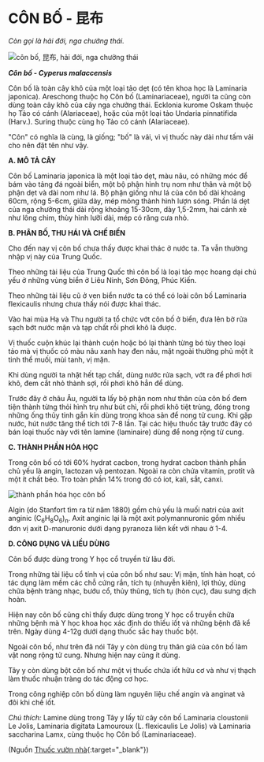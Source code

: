 # CÔN BỐ - 昆布

*Còn gọi là hải đới, nga chưởng thái.*

![côn bố, 昆布, hải đới, nga chưởng thái](/imgs/caythuoc/dtl/con-bo.jpg)

***Côn bố - Cyperus malaccensis***

Côn bố là toàn cây khô của một loại tảo dẹt (có tên khoa học là Laminaria japonica). Areschong thuộc họ Côn bố (Laminariaceae), người ta cũng còn dùng toàn cây khô của cây nga chưởng thái. Ecklonia kurome Oskam thuộc họ Tảo có cánh (Alariaceae), hoặc của một loại tảo Undaria pinnatifida (Harv.). Suring thuộc cùng họ Tảo có cánh (Alariaceae).

"Côn" có nghĩa là cùng, là giống; "bố" là vải, vì vị thuốc này dài như tấm vải cho nên đặt tên như vậy.

**A. MÔ TẢ CÂY**

Côn bố Laminaria japonica là một loại tảo dẹt, màu nâu, có những móc để bám vào tảng đá ngoài biển, một bộ phận hình trụ nom như thân và một bộ phận dẹt và dài nom như lá. Bộ phận giống như lá của côn bố dài khoảng 60cm, rộng 5-6cm, giữa dày, mép mỏng thành hình lượn sóng. Phần lá dẹt của nga chưởng thái dài rộng khoảng 15-30cm, dày 1,5-2mm, hai cánh xẻ như lông chim, thùy hình lưỡi dài, mép có răng cưa nhỏ.

**B. PHÂN BỐ, THU HÁI VÀ CHẾ BIẾN**

Cho đến nay vị côn bố chưa thấy được khai thác ở nước ta. Ta vẫn thường nhập vị này của Trung Quốc.

Theo những tài liệu của Trung Quốc thì côn bố là loại tảo mọc hoang dại chủ yếu ở những vùng biển ở Liêu Ninh, Sơn Đông, Phúc Kiến.

Theo những tài liệu cũ ở ven biển nước ta có thể có loài côn bố Laminaria flexicaulis nhưng chưa thấy nói được khai thác.

Vào hai mùa Hạ và Thu người ta tổ chức vớt côn bố ở biển, đưa lên bờ rửa sạch bớt nước mặn và tạp chất rồi phơi khô là được.

Vị thuốc cuộn khúc lại thành cuộn hoặc bó lại thành từng bó tùy theo loại tảo mà vị thuốc có màu nâu xanh hay đen nâu, mặt ngoài thường phủ một ít tinh thể muối, mùi tanh, vị mặn.

Khi dùng người ta nhặt hết tạp chất, dùng nước rửa sạch, vớt ra để phơi hơi khô, đem cắt nhỏ thành sợi, rồi phơi khô hẳn để dùng.

Trước đây ở châu Âu, người ta lấy bộ phận nom như thân của côn bố đem tiện thành từng thỏi hình trụ như bút chì, rồi phơi khô tiệt trùng, đóng trong những ống thủy tinh gắn kín dùng trong khoa sản để nong tử cung. Khi gặp nước, hút nước tăng thể tích tới 7-8 lần. Tại các hiệu thuốc tây trước đây có bán loại thuốc này với tên lamine (laminaire) dùng để nong rộng tử cung.

**C. THÀNH PHẦN HÓA HỌC**

Trong côn bố có tới 60% hydrat cacbon, trong hydrat cacbon thành phần chủ yếu là angin, lactozan và pentozan. Ngoài ra còn chứa vitamin, protit và một ít chất béo. Tro toàn phần 14% trong đó có iot, kali, sắt, canxi.

![thành phần hóa học côn bố](/imgs/caythuoc/dtl/con-bo-2.jpg)

Algin (do Stanfort tìm ra từ năm 1880) gồm chủ yếu là muối natri của axit anginic (C<sub>6</sub>H<sub>8</sub>O<sub>6</sub>)<sub>n</sub>. Axit anginic lại là một axit polymannuronic gồm nhiều đơn vị axit D-manuronic dưới dạng pyranoza liên kết với nhau ở 1-4.

**D. CÔNG DỤNG VÀ LIỀU DÙNG**

Côn bố được dùng trong Y học cổ truyền từ lâu đời.

Trong những tài liệu cổ tính vị của côn bố như sau: Vị mặn, tính hàn hoạt, có tác dụng làm mềm các chỗ cứng rắn, tích tụ (nhuyễn kiên), lợi thủy, dùng chữa bệnh tràng nhạc, bướu cổ, thủy thũng, tích tụ (hòn cục), đau sưng dịch hoàn.

Hiện nay côn bố cũng chỉ thấy được dùng trong Y học cổ truyền chữa những bệnh mà Y học khoa học xác định do thiếu iốt và những bệnh đã kể trên. Ngày dùng 4-12g dưới dạng thuốc sắc hay thuốc bột.

Ngoài côn bố, như trên đã nói Tây y còn dùng trụ thân giả của côn bố làm vật nong rộng tử cung. Nhưng hiện nay cũng ít dùng.

Tây y còn dùng bột côn bố như một vị thuốc chứa iốt hữu cơ và như vị thạch làm thuốc nhuận tràng do tác động cơ học.

Trong công nghiệp côn bố dùng làm nguyên liệu chế angin và anginat và đôi khi chế iốt.

*Chú thích:* Lamine dùng trong Tây y lấy từ cây côn bố Laminaria cloustonii Le Jolis, Laminaria digitata Lamouroux (L. flexicaulis Le Jolis) và Laminaria saccharina Lamx, cùng thuộc họ Côn bố (Laminariaceae).


(Nguồn [Thuốc vườn nhà](http://thuocvuonnha.com){:target="_blank"})